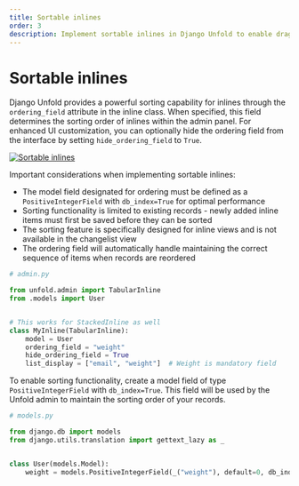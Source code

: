 ```yaml
---
title: Sortable inlines
order: 3
description: Implement sortable inlines in Django Unfold to enable drag-and-drop reordering of inline items, with customizable ordering fields and UI options for both TabularInline and StackedInline components.
---
```


# Sortable inlines

Django Unfold provides a powerful sorting capability for inlines through the `ordering_field` attribute in the inline class. When specified, this field determines the sorting order of inlines within the admin panel. For enhanced UI customization, you can optionally hide the ordering field from the interface by setting `hide_ordering_field` to `True`.

[![Sortable inlines](/static/docs/inlines/sortable-inlines.webp)](/static/docs/inlines/sortable-inlines.webp)


Important considerations when implementing sortable inlines:

- The model field designated for ordering must be defined as a `PositiveIntegerField` with `db_index=True` for optimal performance
- Sorting functionality is limited to existing records - newly added inline items must first be saved before they can be sorted
- The sorting feature is specifically designed for inline views and is not available in the changelist view
- The ordering field will automatically handle maintaining the correct sequence of items when records are reordered

```python
# admin.py

from unfold.admin import TabularInline
from .models import User


# This works for StackedInline as well
class MyInline(TabularInline):
    model = User
    ordering_field = "weight"
    hide_ordering_field = True
    list_display = ["email", "weight"]  # Weight is mandatory field
```

To enable sorting functionality, create a model field of type `PositiveIntegerField` with `db_index=True`. This field will be used by the Unfold admin to maintain the sorting order of your records.

```python
# models.py

from django.db import models
from django.utils.translation import gettext_lazy as _


class User(models.Model):
    weight = models.PositiveIntegerField(_("weight"), default=0, db_index=True)
```
